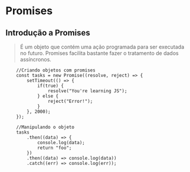 # Promises

## Introdução a Promises

> É um objeto que contém uma ação programada para ser executada no futuro. Promises facilita bastante fazer o tratamento de dados assíncronos.

```JS
    //Criando objetos com promises
    const tasks = new Promise((resolve, reject) => {
        setTimeout(() => {
            if(true) {
                resolve("You're learning JS");
            } else {
                reject("Error!");
            }
        }, 2000);
    });

    //Manipulando o objeto
    tasks
        .then((data) => {
            console.log(data);
            return "foo";
        })
        .then((data) => console.log(data))
        .catch((err) => console.log(err));
```